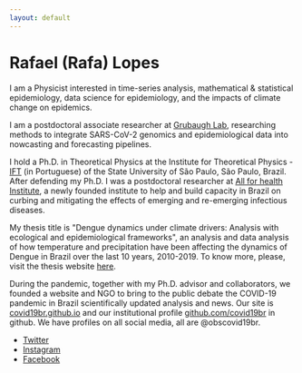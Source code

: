 ```yaml
---
layout: default
---
```

# Rafael (Rafa) Lopes
I am a Physicist interested in time-series analysis, mathematical & statistical epidemiology, data science for epidemiology, and the impacts of climate change on epidemics.

I am a postdoctoral associate researcher at [Grubaugh Lab](https://grubaughlab.com/team/rafael-lopes/), researching methods to integrate SARS-CoV-2 genomics and epidemiological data into nowcasting and forecasting pipelines.

I hold a Ph.D. in Theoretical Physics at the Institute for Theoretical Physics - [IFT](https://www.ift.unesp.br/#!/en) (in Portuguese) of the State University of São Paulo, São Paulo, Brazil. After defending my Ph.D. I was a postdoctoral researcher at [All for health Institute](https://www.itps.org.br/quem-somos/en), a newly founded institute to help and build capacity in Brazil on curbing and mitigating the effects of emerging and re-emerging infectious diseases. 

My thesis title is "Dengue dynamics under climate drivers: Analysis with ecological and epidemiological frameworks", an analysis and data analysis of how temperature and precipitation have been affecting the dynamics of Dengue in Brazil over the last 10 years, 2010-2019. To know more, please, visit the thesis website [here](https://rafalopespx.github.io/phd_slides_defense).

During the pandemic, together with my Ph.D. advisor and collaborators, we founded a website and NGO to bring to the public debate the COVID-19 pandemic in Brazil scientifically updated analysis and news. Our site is [covid19br.github.io](https://covid19br.github.io) and our institutional profile [github.com/covid19br](https://github.com/covid19br/) in github. We have profiles on all social media, all are @obscovid19br. 

 - [Twitter](twitter.cm/obscovid19br)
 - [Instagram](instagram.com/obscovid19br)
 - [Facebook](facebook.com/obscovid19br)

